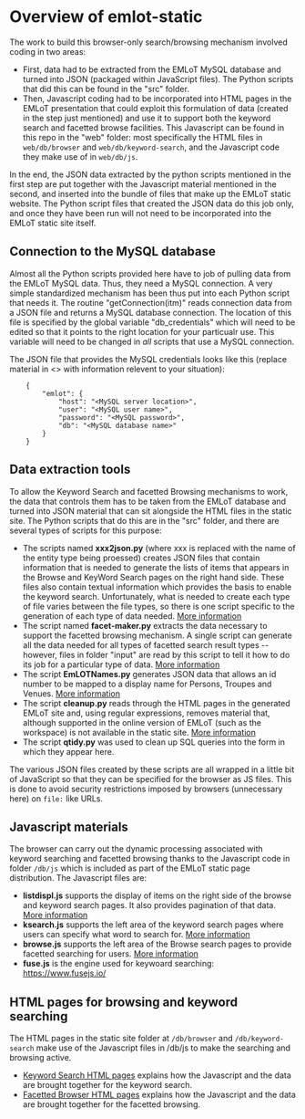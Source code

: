 # Overview of emlot-static

The work to build this browser-only search/browsing mechanism involved coding in two areas:
* First, data had to be extracted from the EMLoT MySQL database and turned into JSON (packaged within JavaScript files). The Python scripts that did this can be found in the "src" folder.
* Then, Javascript coding had to be incorporated into HTML pages in the EMLoT presentation that could exploit this formulation of data (created in the step just mentioned) and use it to support both the keyword search and facetted browse facilities. This Javascript can be found in this repo in the "web" folder: most specifically the HTML files in `web/db/browser` and `web/db/keyword-search`, and the Javascript code they make use of in `web/db/js`.

In the end, the JSON data extracted by the python scripts mentioned in the first step are put together with the Javascript material mentioned in the second, and inserted into the bundle of files that make up the EMLoT static website.  The Python script files that created the JSON data do this job only, and once they have been run will not need to be incorporated into the EMLoT static site itself.

## Connection to the MySQL database
Almost all the Python scripts provided here have to job of pulling data from the EMLoT MySQL data.  Thus, they need a MySQL connection. A very simple standardized mechanism has been thus put into each Python script that needs it.  The routine "getConnection(itm)" reads connection data from a JSON file and returns a MySQL database connection. The location of this file is specified by the global variable "db_credentials" which will need to be edited so that it points to the right location for your particualr use.  This variable will need to be changed in *all* scripts that use a MySQL connection.

The JSON file that provides the MySQL credentials looks like this (replace material in <> with information relevent to your situation):
```
    {  
        "emlot": {  
            "host": "<MySQL server location>",  
            "user": "<MySQL user name>",  
            "password": "<MySQL password>",  
            "db": "<MySQL database name>"  
        }  
    }
```

## Data extraction tools
To allow the Keyword Search and facetted Browsing mechanisms to work, the data that controls them has to be taken from the EMLoT database and turned into JSON material that can sit alongside the HTML files in the static site.  The Python scripts that do this are in the "src" folder, and there are several types of scripts for this purpose:
* The scripts named **xxx2json.py** (where xxx is replaced with the name of the entity type being proessed) creates JSON files that contain information that is needed to generate the lists of items that appears in the Browse and KeyWord Search pages on the right hand side.  These files also contain textual information which provides the basis to enable the keyword search.  Unfortunately, what is needed to create each type of file varies between the file types, so there is one script specific to the generation of each type of data needed. [More information](./xxx2json-py.md)
* The script named **facet-maker.py** extracts the data necessary to support the facetted browsing mechanism. A single script can generate all the data needed for all types of facetted search result types -- however, files in folder "input" are read by this script to tell it how to do its job for a particular type of data. [More information](./facet-maker-py.md)
* The script **EmLOTNames.py** generates JSON data that allows an id number to be mapped to a display name for Persons, Troupes and Venues. [More information](./EMLOTNames-py.md)
* The script **cleanup.py** reads through the HTML pages in the generated EMLoT site and, using regular expressions, removes material that, although supported in the online version of EMLoT (such as the workspace) is not available in the static site.  [More information](./cleanup-py.md)
* The script **qtidy.py** was used to clean up SQL queries into the form in which they appear here.

The various JSON files created by these scripts are all wrapped in a little bit of JavaScript so that they can be specified for the browser as JS files.  This is done to avoid security restrictions imposed by browsers (unnecessary here) on `file:` like URLs.

## Javascript materials
The browser can carry out the dynamic processing associated with keyword searching and facetted browsing thanks to the Javascript code in folder `/db/js` which is included as part of the EMLoT static page distribution.  The Javascript files are:

* **listdispl.js** supports the display of items on the right side of the browse and keyword search pages.  It also provides pagination of that data. [More information](./listdispl-js.md)
* **ksearch.js** supports the left area of the keyword search pages where users can specify what word to search for. [More information](./ksearch-js.md)
* **browse.js** supports the left area of the Browse search pages to provide facetted searching for users. [More information](./browse-js.md)
* **fuse.js** is the engine used for keywoard searching: https://www.fusejs.io/

## HTML pages for browsing and keyword searching

The HTML pages in the static site folder at `/db/browser` and `/db/keyword-search` make use of the Javascript files in /db/js to make the searching and browsing active.

* [Keyword Search HTML pages](keyword-search-html.md) explains how the Javascript and the data are brought together for the keyword search.
* [Facetted Browser HTML pages](browser-html.md) explains how the Javascript and the data are brought together for the facetted browsing.
